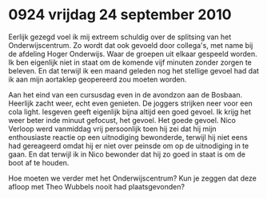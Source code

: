 # 0924 vrijdag 24 september 2010
Eerlijk gezegd voel ik mij extreem schuldig over de splitsing van het Onderwijscentrum. Zo wordt dat ook gevoeld door collega's, met name bij de afdeling Hoger Onderwijs. Waar de groepen uit elkaar gespeeld worden. Ik ben eigenlijk niet in staat om de komende vijf minuten zonder zorgen te beleven. En dat terwijl ik een maand geleden nog het stellige gevoel had dat ik aan mijn aortaklep geopereerd zou moeten worden.
 
Aan het eind van een cursusdag even in de avondzon aan de Bosbaan. Heerlijk zacht weer, echt even genieten. De joggers strijken neer voor een cola light. lesgeven geeft eigenlijk bijna altijd een goed gevoel. Ik krijg het weer beter inde minuut gefocust, het gevoel. Het goede gevoel. Nico Verloop werd vanmiddag vrij persoonlijk toen hij zei dat hij mijn enthousiaste reactie op een uitnodiging bewonderde, terwijl hij niet eens had gereageerd omdat hij er niet over peinsde om op de uitnodiging in te gaan. En dat terwijl ik in Nico bewonder dat hij zo goed in staat is om de boot af te houden.
 
Hoe moeten we verder met het Onderwijscentrum? Kun je zeggen dat deze afloop met Theo Wubbels nooit had plaatsgevonden?